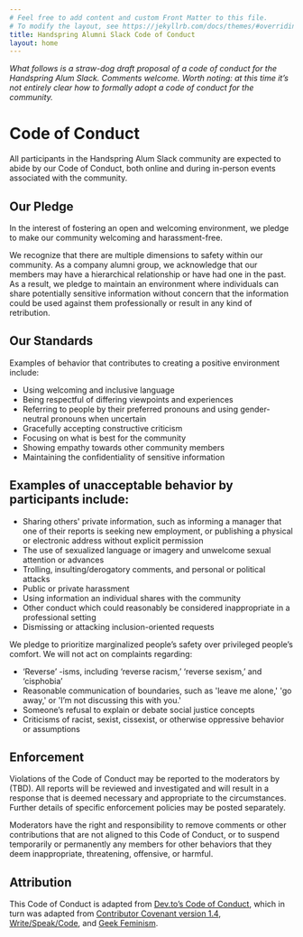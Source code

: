 ```yaml
---
# Feel free to add content and custom Front Matter to this file.
# To modify the layout, see https://jekyllrb.com/docs/themes/#overriding-theme-defaults
title: Handspring Alumni Slack Code of Conduct
layout: home
---
```


_What follows is a straw-dog draft proposal of a code of conduct for the Handspring Alum Slack. Comments welcome. Worth noting: at this time it’s not entirely clear how to formally adopt a code of conduct for the community._

[dev]: https://dev.to/code-of-conduct
[ccov]: http://contributor-covenant.org/version/1/4
[wsc]: http://www.writespeakcode.com/code-of-conduct.html
[gf]: https://geekfeminism.org/about/code-of-conduct

# Code of Conduct

All participants in the Handspring Alum Slack community are expected to abide by our Code of Conduct, both online and during in-person events associated with the community.

## Our Pledge

In the interest of fostering an open and welcoming environment, we pledge to make our community welcoming and harassment-free.

We recognize that there are multiple dimensions to safety within our community. As a company alumni group, we acknowledge that our members may have a hierarchical relationship or have had one in the past. As a result, we pledge to maintain an environment where individuals can share potentially sensitive information without concern that the information could be used against them professionally or result in any kind of retribution.

## Our Standards

Examples of behavior that contributes to creating a positive environment include:

- Using welcoming and inclusive language
- Being respectful of differing viewpoints and experiences
- Referring to people by their preferred pronouns and using gender-neutral pronouns when uncertain
- Gracefully accepting constructive criticism
- Focusing on what is best for the community
- Showing empathy towards other community members
- Maintaining the confidentiality of sensitive information

## Examples of unacceptable behavior by participants include:

- Sharing others' private information, such as informing a manager that one of their reports is seeking new employment, or publishing a physical or electronic address without explicit permission
- The use of sexualized language or imagery and unwelcome sexual attention or advances
- Trolling, insulting/derogatory comments, and personal or political attacks
- Public or private harassment
- Using information an individual shares with the community
- Other conduct which could reasonably be considered inappropriate in a professional setting
- Dismissing or attacking inclusion-oriented requests

We pledge to prioritize marginalized people’s safety over privileged people’s comfort. We will not act on complaints regarding:

- ‘Reverse’ -isms, including ‘reverse racism,’ ‘reverse sexism,’ and ‘cisphobia’
- Reasonable communication of boundaries, such as 'leave me alone,' 'go away,' or 'I’m not discussing this with you.'
- Someone’s refusal to explain or debate social justice concepts
- Criticisms of racist, sexist, cissexist, or otherwise oppressive behavior or assumptions

## Enforcement

Violations of the Code of Conduct may be reported to the moderators by (TBD). All reports will be reviewed and investigated and will result in a response that is deemed necessary and appropriate to the circumstances. Further details of specific enforcement policies may be posted separately.

Moderators have the right and responsibility to remove comments or other contributions that are not aligned to this Code of Conduct, or to suspend temporarily or permanently any members for other behaviors that they deem inappropriate, threatening, offensive, or harmful.

## Attribution

This Code of Conduct is adapted from [Dev.to’s Code of Conduct][dev], which in turn was adapted from [Contributor Covenant version 1.4][ccov], [Write/Speak/Code][wsc], and [Geek Feminism][gf].